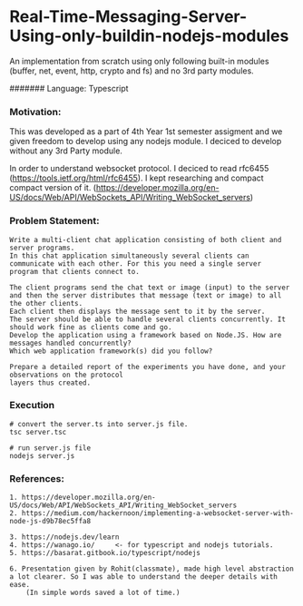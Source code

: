 # Real-Time-Messaging-Server-Using-only-buildin-nodejs-modules
An implementation from scratch using only following built-in modules (buffer, net, event, http, crypto and fs) and no 3rd party modules. 


####### Language: Typescript

### Motivation:
This was developed as a part of 4th Year 1st semester assigment and we given freedom to develop using any nodejs module.
I deciced to develop without any 3rd Party module.

In order to understand websocket protocol. I deciced to read rfc6455 (https://tools.ietf.org/html/rfc6455).
I kept researching and compact compact version of it. (https://developer.mozilla.org/en-US/docs/Web/API/WebSockets_API/Writing_WebSocket_servers)



### Problem Statement:
    Write a multi-client chat application consisting of both client and server programs. 
    In this chat application simultaneously several clients can communicate with each other. For this you need a single server
    program that clients connect to. 
        
    The client programs send the chat text or image (input) to the server and then the server distributes that message (text or image) to all the other clients. 
    Each client then displays the message sent to it by the server. 
    The server should be able to handle several clients concurrently. It should work fine as clients come and go.
    Develop the application using a framework based on Node.JS. How are messages handled concurrently?
    Which web application framework(s) did you follow?

    Prepare a detailed report of the experiments you have done, and your observations on the protocol
    layers thus created.
 
### Execution
    # convert the server.ts into server.js file.
    tsc server.tsc

    # run server.js file
    nodejs server.js

### References: 

    1. https://developer.mozilla.org/en-US/docs/Web/API/WebSockets_API/Writing_WebSocket_servers
    2. https://medium.com/hackernoon/implementing-a-websocket-server-with-node-js-d9b78ec5ffa8

    3. https://nodejs.dev/learn
    4. https://wanago.io/     <- for typescript and nodejs tutorials.
    5. https://basarat.gitbook.io/typescript/nodejs

    6. Presentation given by Rohit(classmate), made high level abstraction a lot clearer. So I was able to understand the deeper details with ease.
        (In simple words saved a lot of time.)

